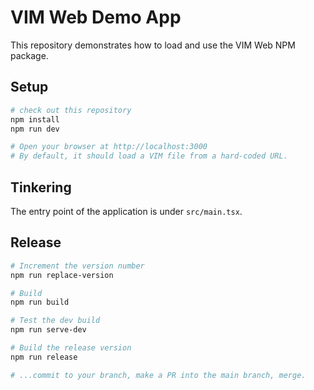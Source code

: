 # VIM Web Demo App

This repository demonstrates how to load and use the VIM Web NPM package.

## Setup

```bash
# check out this repository
npm install
npm run dev

# Open your browser at http://localhost:3000
# By default, it should load a VIM file from a hard-coded URL.
```

## Tinkering

The entry point of the application is under `src/main.tsx`.

## Release

```bash
# Increment the version number
npm run replace-version

# Build
npm run build

# Test the dev build
npm run serve-dev

# Build the release version
npm run release

# ...commit to your branch, make a PR into the main branch, merge.
```
